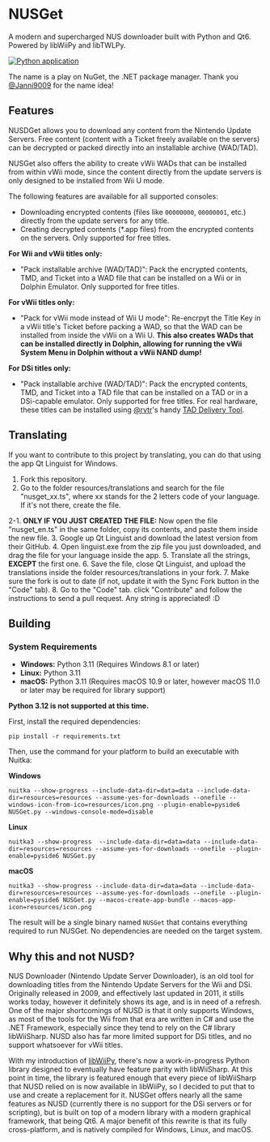 # NUSGet
A modern and supercharged NUS downloader built with Python and Qt6. Powered by libWiiPy and libTWLPy. 

[![Python application](https://github.com/NinjaCheetah/NUSGet/actions/workflows/python-build.yml/badge.svg)](https://github.com/NinjaCheetah/NUSGet/actions/workflows/python-build.yml)

The name is a play on NuGet, the .NET package manager. Thank you [@Janni9009](https://github.com/Janni9009) for the name idea!

## Features
NUSDGet allows you to download any content from the Nintendo Update Servers. Free content (content with a Ticket freely available on the servers) can be decrypted or packed directly into an installable archive (WAD/TAD).

NUSGet also offers the ability to create vWii WADs that can be installed from within vWii mode, since the content directly from the update servers is only designed to be installed from Wii U mode.

The following features are available for all supported consoles:
- Downloading encrypted contents (files like `00000000`, `00000001`, etc.) directly from the update servers for any title.
- Creating decrypted contents (*.app files) from the encrypted contents on the servers. Only supported for free titles.

**For Wii and vWii titles only:**
- "Pack installable archive (WAD/TAD)": Pack the encrypted contents, TMD, and Ticket into a WAD file that can be installed on a Wii or in Dolphin Emulator. Only supported for free titles.

**For vWii titles only:**
- "Pack for vWii mode instead of Wii U mode": Re-encrpyt the Title Key in a vWii title's Ticket before packing a WAD, so that the WAD can be installed from inside the vWii on a Wii U. **This also creates WADs that can be installed directly in Dolphin, allowing for running the vWii System Menu in Dolphin without a vWii NAND dump!**

**For DSi titles only:**
- "Pack installable archive (WAD/TAD)": Pack the encrypted contents, TMD, and Ticket into a TAD file that can be installed on a TAD or in a DSi-capable emulator. Only supported for free titles. For real hardware, these titles can be installed using [@rvtr](https://github.com/rvtr)'s handy [TAD Delivery Tool](https://github.com/rvtr/TDT).

## Translating
If you want to contribute to this project by translating, you can do that using the app Qt Linguist for Windows.

1. Fork this repository.
2. Go to the folder resources/translations and search for the file "nusget_xx.ts", where xx stands for the 2 letters code of your language. If it's not there, create the file.

2-1. **ONLY IF YOU JUST CREATED THE FILE:** Now open the file "nusget_en.ts" in the same folder, copy its contents, and paste them inside the new file.
3. Google up Qt Linguist and download the latest version from their GitHub.
4. Open linguist.exe from the zip file you just downloaded, and drag the file for your language inside the app.
5. Translate all the strings, **EXCEPT** the first one.
6. Save the file, close Qt Linguist, and upload the translations inside the folder resources/translations in your fork.
7. Make sure the fork is out to date (if not, update it with the Sync Fork button in the "Code" tab).
8. Go to the "Code" tab. click "Contribute" and follow the instructions to send a pull request.
Any string is appreciated! :D

## Building
### System Requirements
- **Windows:** Python 3.11 (Requires Windows 8.1 or later)
- **Linux:** Python 3.11
- **macOS:** Python 3.11 (Requires macOS 10.9 or later, however macOS 11.0 or later may be required for library support)

**Python 3.12 is not supported at this time.**

First, install the required dependencies:
```
pip install -r requirements.txt
```
Then, use the command for your platform to build an executable with Nuitka:

**Windows**
```
nuitka --show-progress --include-data-dir=data=data --include-data-dir=resources=resources --assume-yes-for-downloads --onefile --windows-icon-from-ico=resources/icon.png --plugin-enable=pyside6 NUSGet.py --windows-console-mode=disable
```

**Linux**
```
nuitka3 --show-progress  --include-data-dir=data=data --include-data-dir=resources=resources --assume-yes-for-downloads --onefile --plugin-enable=pyside6 NUSGet.py
```

**macOS**
```
nuitka3 --show-progress --include-data-dir=data=data --include-data-dir=resources=resources --assume-yes-for-downloads --onefile --plugin-enable=pyside6 NUSGet.py --macos-create-app-bundle --macos-app-icon=resources/icon.png
```

The result will be a single binary named `NUSGet` that contains everything required to run NUSGet. No dependencies are needed on the target system.


## Why this and not NUSD?
NUS Downloader (Nintendo Update Server Downloader), is an old tool for downloading titles from the Nintendo Update Servers for the Wii and DSi. Originally released in 2009, and effectively last updated in 2011, it stills works today, however it definitely shows its age, and is in need of a refresh. One of the major shortcomings of NUSD is that it only supports Windows, as most of the tools for the Wii from that era are written in C# and use the .NET Framework, especially since they tend to rely on the C# library libWiiSharp. NUSD also has far more limited support for DSi titles, and no support whatsoever for vWii titles.

With my introduction of [libWiiPy](https://github.com/NinjaCheetah/libWiiPy), there's now a work-in-progress Python library designed to eventually have feature parity with libWiiSharp. At this point in time, the library is featured enough that every piece of libWiiSharp that NUSD relied on is now available in libWiiPy, so I decided to put that to use and create a replacement for it. NUSGet offers nearly all the same features as NUSD (currently there is no support for the DSi servers or for scripting), but is built on top of a modern library with a modern graphical framework, that being Qt6. A major benefit of this rewrite is that its fully cross-platform, and is natively compiled for Windows, Linux, and macOS.

